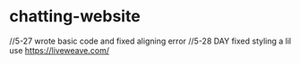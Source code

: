 # chatting-website
//5-27 wrote basic code and fixed aligning error
//5-28 DAY fixed styling a lil use https://liveweave.com/
